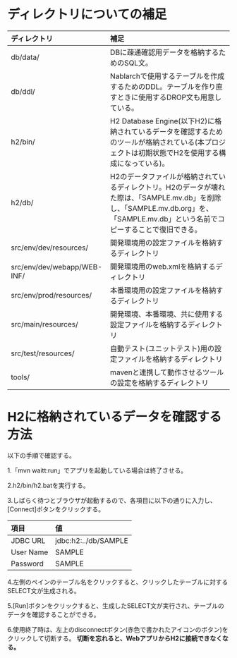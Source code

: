 # ディレクトリについての補足

| ディレクトリ               | 補足                                                                                                                                                                             |
|:---------------------------|:---------------------------------------------------------------------------------------------------------------------------------------------------------------------------------|
|db/data/                    |DBに疎通確認用データを格納するためのSQL文。                                                                                                                                       |
|db/ddl/                     |Nablarchで使用するテーブルを作成するためのDDL。テーブルを作り直すときに使用するDROP文も用意している。                                                                             |
|h2/bin/                     |H2 Database Engine(以下H2)に格納されているデータを確認するためのツールが格納されている(本プロジェクトは初期状態でH2を使用する構成になっている)。                                  |
|h2/db/                      |H2のデータファイルが格納されているディレクトリ。H2のデータが壊れた際は、「SAMPLE.mv.db」を削除し、「SAMPLE.mv.db.org」を、「SAMPLE.mv.db」という名前でコピーすることで復旧できる。|
|src/env/dev/resources/      |開発環境用の設定ファイルを格納するディレクトリ                                                                                                                                    |
|src/env/dev/webapp/WEB-INF/ |開発環境用のweb.xmlを格納するディレクトリ                                                                                                                                         |
|src/env/prod/resources/     |本番環境用の設定ファイルを格納するディレクトリ                                                                                                                                    |
|src/main/resources/         |開発環境、本番環境、共に使用する設定ファイルを格納するディレクトリ                                                                                                                |
|src/test/resources/         |自動テスト(ユニットテスト)用の設定ファイルを格納するディレクトリ                                                                                                                  |
|tools/                      |mavenと連携して動作させるツールの設定を格納するディレクトリ                                                                                                                       |

# H2に格納されているデータを確認する方法

以下の手順で確認する。

1.「mvn waitt:run」でアプリを起動している場合は終了させる。

2.h2/bin/h2.batを実行する。

3.しばらく待つとブラウザが起動するので、各項目に以下の通りに入力し、[Connect]ボタンをクリックする。

| 項目     | 値                  |
|:---------|:--------------------|
|JDBC URL  |jdbc:h2:../db/SAMPLE |
|User Name |SAMPLE               |
|Password  |SAMPLE               |

4.左側のペインのテーブル名をクリックすると、クリックしたテーブルに対するSELECT文が生成される。

5.[Run]ボタンをクリックすると、生成したSELECT文が実行され、テーブルのデータを確認することができる。

6.使用終了時は、左上のdisconnectボタン(赤色で書かれたアイコンのボタン)をクリックして切断する。
  **切断を忘れると、WebアプリからH2に接続できなくなる。**
